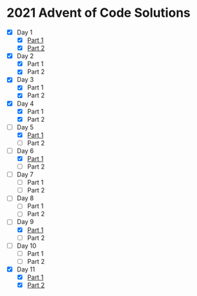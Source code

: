 # 2021 Advent of Code Solutions

- [x] Day 1
  - [x] [Part 1](https://github.com/bakenshake/advent-of-code/blob/main/1/AoC-1.py)
  - [x] [Part 2](https://github.com/bakenshake/advent-of-code/blob/main/1/AoC-1.py)
- [x] Day 2
  - [x] Part 1
  - [x] Part 2
- [x] Day 3
  - [x] Part 1
  - [x] Part 2
- [x] Day 4
  - [x] Part 1
  - [x] Part 2
- [ ] Day 5
  - [x] [Part 1](https://github.com/bakenshake/advent-of-code/blob/main/5/AoC05.py)
  - [ ] Part 2
- [ ] Day 6
  - [x] [Part 1](https://github.com/bakenshake/advent-of-code/blob/main/6/AoC-6-1.py)
  - [ ] Part 2 
- [ ] Day 7
  - [ ] Part 1
  - [ ] Part 2 
- [ ] Day 8
  - [ ] Part 1
  - [ ] Part 2 
- [ ] Day 9
  - [x] [Part 1](https://github.com/bakenshake/advent-of-code/blob/main/9/AoC-9-1.py)
  - [ ] Part 2 
- [ ] Day 10
  - [ ] Part 1
  - [ ] Part 2 
- [x] Day 11
  - [x] [Part 1](https://github.com/bakenshake/advent-of-code/blob/main/11/AoC-11.py)
  - [x] [Part 2](https://github.com/bakenshake/advent-of-code/blob/main/11/AoC-11.py)

